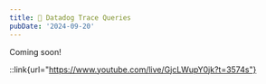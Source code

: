 ```yaml
---
title: 🔺 Datadog Trace Queries 
pubDate: '2024-09-20'
---
```


Coming soon!

::link{url="https://www.youtube.com/live/GjcLWupY0jk?t=3574s"}
